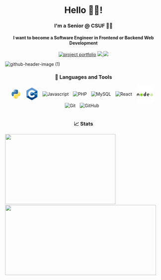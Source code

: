 # <h1 align="center" dir="auto">Hello 🙋‍♂️! </h1>

<h3 align="center" dir="auto">  I'm a Senior @ CSUF 👨‍🎓 </h3>

<h4 align="center" dir="auto"> I want to become a Software Engineer in Frontend or Backend Web Development</h4>

<p align="center">
    <a href="https://cesargz.com">
        <img alt="project portfolio" title="My Project Portfolio" 
        src="https://custom-icon-badges.demolab.com/badge/cesar--gz-Project%20Portfolio-lightblue?style=for-the-badge"
        /></a>
    <a href="https://www.linkedin.com/in/cesargz/" rel="nofollow"> <img src="https://img.shields.io/badge/LinkedIn-0077B5?style=for-the-badge&logo=linkedin&logoColor=white"> 
    </a>
        <a href="mailto:cesar7720g@gmail.com">
        <img src="https://img.shields.io/badge/Gmail-D14836?style=for-the-badge&logo=gmail&logoColor=white" style="max-width: 100%;">
    </a>

![github-header-image (1)](https://i.ibb.co/k8VNd5c/github.png)
</p>

### <h3 align="center"> 🧰 Languages and Tools </h3>
<p align="center">
<img align="center" alt="Python" width="35px" style="padding-right:10px;" 
    src="https://raw.githubusercontent.com/devicons/devicon/master/icons/python/python-original.svg"/>
<img src="https://raw.githubusercontent.com/devicons/devicon/master/icons/cplusplus/cplusplus-original.svg"  align="center" width="40px" height="40px" style="max-width: 100%; padding-right:10px"/>
<img align="center" alt="Javascript" width="35px" style="padding-right:10px;" 
    src="https://cdn.jsdelivr.net/gh/devicons/devicon/icons/javascript/javascript-plain.svg"/>
<img align="center" alt="PHP" width="45px" style="padding-right:10px;" 
    src="https://cdn.jsdelivr.net/gh/devicons/devicon/icons/php/php-plain.svg"/>
<img align="center" alt="MySQL" width="50px" style="padding-right:10px;" 
    src="https://cdn.jsdelivr.net/gh/devicons/devicon/icons/mysql/mysql-plain-wordmark.svg"/>
<img align="center" alt="React" width="35px" style="padding-right:10px;" 
    src="https://cdn.jsdelivr.net/gh/devicons/devicon/icons/react/react-original.svg"/>
<img align="center" alt="Node.js" width="55px" style="padding-right:10px;" 
    src="https://raw.githubusercontent.com/devicons/devicon/master/icons/nodejs/nodejs-original-wordmark.svg"/>
<img align="center" alt="Git" width="40px" style="padding-right:10px;" 
    src="https://camo.githubusercontent.com/fbfcb9e3dc648adc93bef37c718db16c52f617ad055a26de6dc3c21865c3321d/68747470733a2f2f7777772e766563746f726c6f676f2e7a6f6e652f6c6f676f732f6769742d73636d2f6769742d73636d2d69636f6e2e737667"/>
<img align="center" alt="GitHub" width="35px" style="padding-right:10px;" 
    src="https://cdn.jsdelivr.net/gh/devicons/devicon/icons/github/github-original.svg"/>
</p>


#

### <h3 align="center"> 📈 Stats </h3>

<a><img width="355" height="225" src="https://github-readme-stats.vercel.app/api/top-langs/?username=cesar-gz&theme=algolia&layout=compact"></a>
<a><img width="485" height="225" src="https://github-readme-stats-sigma-five.vercel.app/api?username=cesar-gz&theme=algolia&show_icons=true&include_all_commits=true&hide=stars" border-radius="40px" max-width="100%"> </a>
